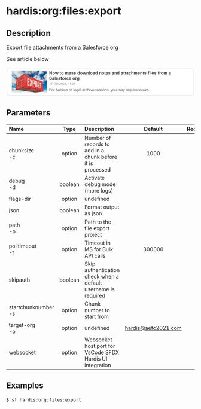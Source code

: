 <!-- This file has been generated with command 'sf hardis:doc:plugin:generate'. Please do not update it manually or it may be overwritten -->
# hardis:org:files:export

## Description

Export file attachments from a Salesforce org

See article below

[![How to mass download notes and attachments files from a Salesforce org](https://github.com/hardisgroupcom/sfdx-hardis/raw/main/docs/assets/images/article-mass-download.jpg)](https://nicolas.vuillamy.fr/how-to-mass-download-notes-and-attachments-files-from-a-salesforce-org-83a028824afd)


## Parameters

|Name|Type|Description|Default|Required|Options|
|:---|:--:|:----------|:-----:|:------:|:-----:|
|chunksize<br/>-c|option|Number of records to add in a chunk before it is processed|1000|||
|debug<br/>-d|boolean|Activate debug mode (more logs)||||
|flags-dir|option|undefined||||
|json|boolean|Format output as json.||||
|path<br/>-p|option|Path to the file export project||||
|polltimeout<br/>-t|option|Timeout in MS for Bulk API calls|300000|||
|skipauth|boolean|Skip authentication check when a default username is required||||
|startchunknumber<br/>-s|option|Chunk number to start from||||
|target-org<br/>-o|option|undefined|hardis@aefc2021.com|||
|websocket|option|Websocket host:port for VsCode SFDX Hardis UI integration||||

## Examples

```shell
$ sf hardis:org:files:export
```


